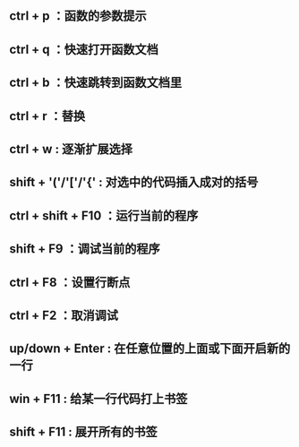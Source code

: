 ## ctrl + p ：函数的参数提示

## ctrl + q ：快速打开函数文档

## ctrl + b ：快速跳转到函数文档里

## ctrl +  r ：替换 

## ctrl + w : 逐渐扩展选择

## shift + '('/'['/'{' : 对选中的代码插入成对的括号

## ctrl + shift + F10 ：运行当前的程序

## shift + F9 ：调试当前的程序

## ctrl + F8 ：设置行断点

## ctrl + F2 ：取消调试

## up/down + Enter : 在任意位置的上面或下面开启新的一行

## win + F11 : 给某一行代码打上书签

## shift + F11 : 展开所有的书签

